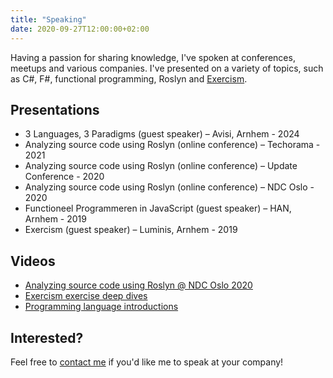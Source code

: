 ```yaml
---
title: "Speaking"
date: 2020-09-27T12:00:00+02:00
---
```


Having a passion for sharing knowledge, I've spoken at conferences, meetups and various companies. I've presented on a variety of topics, such as C#, F#, functional programming, Roslyn and [Exercism](https://exercism.org).

## Presentations

- 3 Languages, 3 Paradigms (guest speaker) – Avisi, Arnhem - 2024
- Analyzing source code using Roslyn (online conference) – Techorama - 2021
- Analyzing source code using Roslyn (online conference) – Update Conference - 2020
- Analyzing source code using Roslyn (online conference) – NDC Oslo - 2020
- Functioneel Programmeren in JavaScript (guest speaker) – HAN, Arnhem - 2019
- Exercism (guest speaker) – Luminis, Arnhem - 2019

## Videos

- [Analyzing source code using Roslyn @ NDC Oslo 2020](https://www.youtube.com/watch?v=w9T8pSVcX3Q&ab_channel=NDCConferences)
- [Exercism exercise deep dives](https://youtube.com/playlist?list=PLpsileTZltjUVU-HD9hmNPp5LWL18ucCG&si=Of1vSUTVkcKljwq2)
- [Programming language introductions](https://youtube.com/playlist?list=PLpsileTZltjWrPQjTzJ8Fj2ah7JGBCss5&si=ZZQaKx-uP90A3ULD)

## Interested?

Feel free to [contact me](/about#work) if you'd like me to speak at your company!
